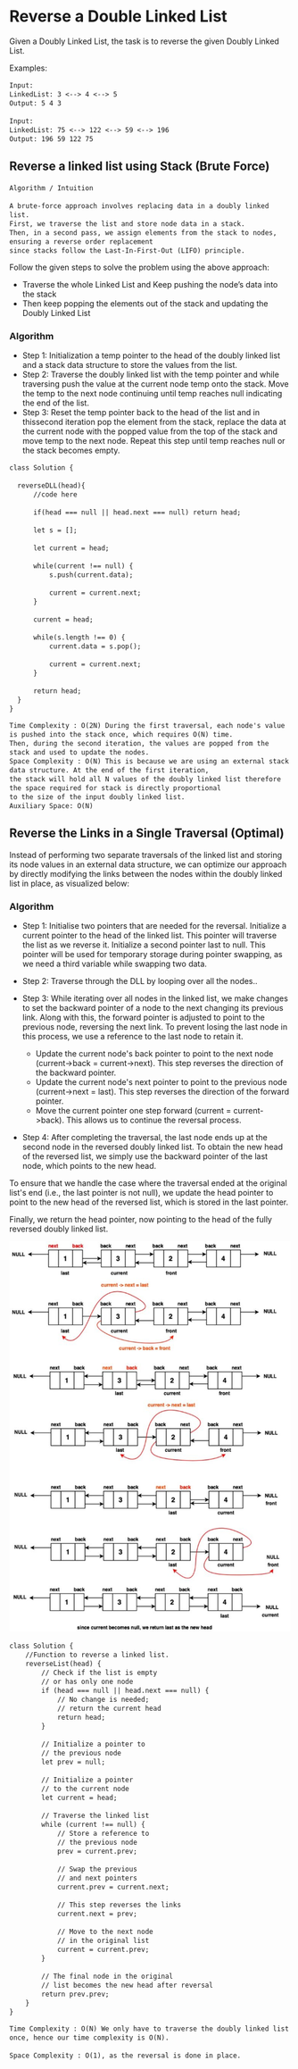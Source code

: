 # Reverse a Double Linked List

Given a Doubly Linked List, the task is to reverse the given Doubly Linked List.

Examples:

```
Input:
LinkedList: 3 <--> 4 <--> 5
Output: 5 4 3

Input:
LinkedList: 75 <--> 122 <--> 59 <--> 196
Output: 196 59 122 75
```

## Reverse a linked list using Stack (Brute Force)

```
Algorithm / Intuition

A brute-force approach involves replacing data in a doubly linked list. 
First, we traverse the list and store node data in a stack. 
Then, in a second pass, we assign elements from the stack to nodes, ensuring a reverse order replacement 
since stacks follow the Last-In-First-Out (LIFO) principle.
```

Follow the given steps to solve the problem using the above approach:

- Traverse the whole Linked List and  Keep pushing the node’s data into the stack
- Then keep popping the elements out of the stack and updating the Doubly Linked List

### Algorithm

- Step 1: Initialization a temp pointer to the head of the doubly linked list and a stack data structure to store the values from the list.
- Step 2: Traverse the doubly linked list with the temp pointer and while traversing push the value at the current node temp onto the stack. Move the temp to the next node continuing until temp reaches null indicating the end of the list.
- Step 3: Reset the temp pointer back to the head of the list and in thissecond iteration pop the element from the stack, replace the data at the current node with the popped value from the top of the stack and move temp to the next node. Repeat this step until temp reaches null or the stack becomes empty.

```
class Solution {

  reverseDLL(head){
      //code here

      if(head === null || head.next === null) return head;

      let s = [];

      let current = head;

      while(current !== null) {
          s.push(current.data);

          current = current.next;
      }

      current = head;

      while(s.length !== 0) {
          current.data = s.pop();

          current = current.next;
      }

      return head;
  }
}
```

```
Time Complexity : O(2N) During the first traversal, each node's value is pushed into the stack once, which requires O(N) time. 
Then, during the second iteration, the values are popped from the stack and used to update the nodes.
Space Complexity : O(N) This is because we are using an external stack data structure. At the end of the first iteration, 
the stack will hold all N values of the doubly linked list therefore the space required for stack is directly proportional 
to the size of the input doubly linked list.
Auxiliary Space: O(N)
```

## Reverse the Links in a Single Traversal (Optimal)

Instead of performing two separate traversals of the linked list and storing its node values in an external data structure, we can optimize our approach by directly modifying the links between the nodes within the doubly linked list in place, as visualized below:

### Algorithm

- Step 1: Initialise two pointers that are needed for the reversal. Initialize a current pointer to the head of the linked list. This pointer will traverse the list as we reverse it. Initialize a second pointer last to null. This pointer will be used for temporary storage during pointer swapping, as we need a third variable while swapping two data.

- Step 2: Traverse through the DLL by looping over all the nodes..

- Step 3: While iterating over all nodes in the linked list, we make changes to set the backward pointer of a node to the next changing its previous link. Along with this, the forward pointer is adjusted to point to the previous node, reversing the next link. To prevent losing the last node in this process, we use a reference to the last node to retain it.
  - Update the current node's back pointer to point to the next node (current->back = current->next). This step reverses the direction of the backward pointer.
  - Update the current node's next pointer to point to the previous node (current->next = last). This step reverses the direction of the forward pointer.
  - Move the current pointer one step forward (current = current->back). This allows us to continue the reversal process.
- Step 4: After completing the traversal, the last node ends up at the second node in the reversed doubly linked list. To obtain the new head of the reversed list, we simply use the backward pointer of the last node, which points to the new head.

To ensure that we handle the case where the traversal ended at the original list's end (i.e., the last pointer is not null), we update the head pointer to point to the new head of the reversed list, which is stored in the last pointer.

Finally, we return the head pointer, now pointing to the head of the fully reversed doubly linked list.

<center>
    <img src="../../images/dll-reverse.jpg">
</center>

```
class Solution {
    //Function to reverse a linked list.
    reverseList(head) {
        // Check if the list is empty
        // or has only one node
        if (head === null || head.next === null) {
            // No change is needed;
            // return the current head
            return head;
        }

        // Initialize a pointer to
        // the previous node
        let prev = null;

        // Initialize a pointer
        // to the current node
        let current = head;

        // Traverse the linked list
        while (current !== null) {
            // Store a reference to
            // the previous node
            prev = current.prev;

            // Swap the previous
            // and next pointers
            current.prev = current.next;

            // This step reverses the links
            current.next = prev;

            // Move to the next node
            // in the original list
            current = current.prev;
        }

        // The final node in the original
        // list becomes the new head after reversal
        return prev.prev;
    }
}
```

```
Time Complexity : O(N) We only have to traverse the doubly linked list once, hence our time complexity is O(N).

Space Complexity : O(1), as the reversal is done in place.
```
